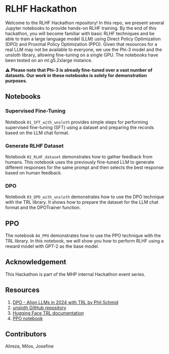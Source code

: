 # RLHF Hackathon

Welcome to the RLHF Hackathon repository! In this repo, we present several Jupyter notebooks to provide hands-on RLHF training. By the end of this hackathon, you will become familiar with basic RLHF techniques and be able to train a large language model (LLM) using Direct Policy Optimization (DPO) and Proximal Policy Optimization (PPO). Given that resources for a real LLM may not be available to everyone, we use the Phi-3 model and the unsloth library, allowing fine-tuning on a single GPU. The notebooks have been tested on an ml.g5.2xlarge instance.

:warning: **Please note that Phi-3 is already fine-tuned over a vast number of datasets. Our work in these notebooks is solely for demonstration purposes.**

## Notebooks

### Supervised Fine-Tuning
Notebook `01_SFT_with_unsloth` provides simple steps for performing supervised fine-tuning (SFT) using a dataset and preparing the records based on the LLM chat format.

### Generate RLHF Dataset
Notebook `02_RLHF_dataset` demonstrates how to gather feedback from humans. This notebook uses the previously fine-tuned LLM to generate different responses for the same prompt and then selects the best response based on human feedback.

### DPO
Notebook `03_DPO_with_unsloth` demonstrates how to use the DPO technique with the TRL library. It shows how to prepare the dataset for the LLM chat format and the DPOTrainer function.

## PPO
The notebook `04_PPO` demonstrates how to use the PPO technique with the TRL library. In this notebook, we will show you how to perform RLHF using a reward model with GPT-2 as the base model.

## Acknowledgement
This Hackathon is part of the MHP internal Hackathon event series.

## Resources
1. [DPO - Align LLMs in 2024 with TRL by Phil Schmid](https://www.philschmid.de/dpo-align-llms-in-2024-with-trl)
2. [unsloth GitHub repository](https://github.com/unslothai/unsloth)
3. [Hugging Face TRL documentation](https://huggingface.co/docs/trl/en/index)
4. [PPO notebook](https://gist.github.com/bigsnarfdude/b4319115a8bd302d053d52729f262c62)

## Contributors
Alireza, Milos, Josefine